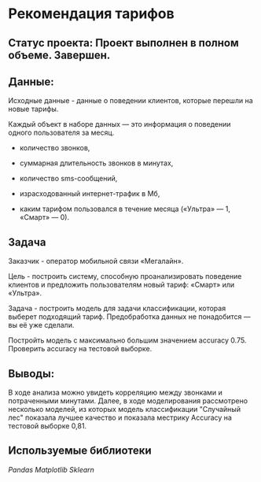 # Рекомендация тарифов

## Статус проекта: Проект выполнен в полном объеме. Завершен.

## Данные:

Исходные данные - данные о поведении клиентов, которые перешли на новые тарифы.

Каждый объект в наборе данных — это информация о поведении одного пользователя за месяц. 

- количество звонков,

- суммарная длительность звонков в минутах,

- количество sms-сообщений,

- израсходованный интернет-трафик в Мб,

- каким тарифом пользовался в течение месяца («Ультра» — 1, «Смарт» — 0).

## Задача

Заказчик - оператор мобильной связи «Мегалайн».

Цель - построить систему, способную проанализировать поведение клиентов и предложить пользователям новый тариф: «Смарт» или «Ультра».

Задача - построить модель для задачи классификации, которая выберет подходящий тариф. Предобработка данных не понадобится — вы её уже сделали.

Постройть модель с максимально большим значением accuracy 0.75. Проверить accuracy на тестовой выборке.

## Выводы: 
В ходе анализа можно увидеть корреляцию между звонками и потраченными минутами. Далее, в ходе моделирования рассмотрено несколько моделей, из которых модель классификации "Случайный лес" показала лучшее качество и показала местрику Accuracy на тестовой выборке 0,81.

## Используемые библиотеки

*Pandas*
*Matplotlib*
*Sklearn*